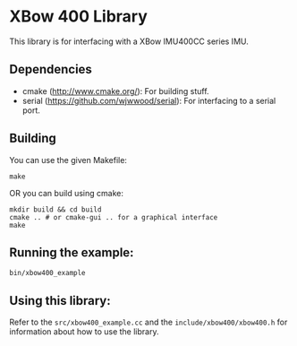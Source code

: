 # XBow 400 Library

This library is for interfacing with a XBow IMU400CC series IMU.

## Dependencies

* cmake (http://www.cmake.org/): For building stuff.
* serial (https://github.com/wjwwood/serial): For interfacing to a serial port.

## Building

You can use the given Makefile:

    make

OR you can build using cmake:

    mkdir build && cd build
    cmake .. # or cmake-gui .. for a graphical interface
    make

## Running the example:

    bin/xbow400_example

## Using this library:

Refer to the `src/xbow400_example.cc` and the `include/xbow400/xbow400.h` for information about how to use the library.

